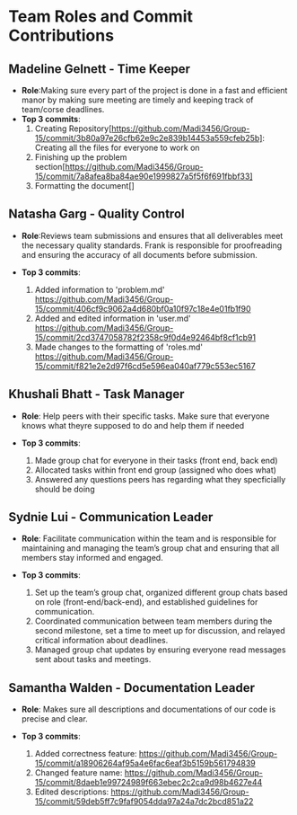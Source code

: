 # Team Roles and Commit Contributions

## Madeline Gelnett - Time Keeper
- **Role**:Making sure every part of the project is done in a fast and efficient manor by making sure meeting are timely and keeping track of team/corse deadlines.<br>
- **Top 3 commits**:
  1. Creating Repository[https://github.com/Madi3456/Group-15/commit/3b80a97e26cfb62e9c2e839b14453a559cfeb25b]: Creating all the files for everyone to work on
  2. Finishing up the problem section[https://github.com/Madi3456/Group-15/commit/7a8afea8ba84ae90e1999827a5f5f6f691fbbf33]
  3. Formatting the document[]

## Natasha Garg - Quality Control
- **Role**:Reviews team submissions and ensures that all deliverables meet the necessary quality standards. Frank is responsible for proofreading and ensuring the accuracy of all documents before submission.

- **Top 3 commits**:
  1. Added information to 'problem.md' https://github.com/Madi3456/Group-15/commit/406cf9c9062a4d680bf0a10f97c18e4e01fb1f90
  2. Added and edited information in 'user.md' https://github.com/Madi3456/Group-15/commit/2cd3747058782f2358c9f0d4e92464bf8cf1cb91
  3. Made changes to the formatting of 'roles.md' https://github.com/Madi3456/Group-15/commit/f821e2e2d97f6cd5e596ea040af779c553ec5167

## Khushali Bhatt - Task Manager
- **Role**: Help peers with their specific tasks. Make sure that everyone knows what theyre supposed to do and help them if needed

- **Top 3 commits**:
  1. Made group chat for everyone in their tasks (front end, back end)
  2. Allocated tasks within front end group (assigned who does what)
  3. Answered any questions peers has regarding what they specficially should be doing 


## Sydnie Lui - Communication Leader
- **Role**: Facilitate communication within the team and is responsible for maintaining and managing the team’s group chat and ensuring that all members stay informed and engaged.

- **Top 3 commits**:
  1. Set up the team’s group chat, organized different group chats based on role (front-end/back-end), and established guidelines for communication.
  2. Coordinated communication between team members during the second milestone, set a time to meet up for discussion, and relayed critical information about deadlines.
  3. Managed group chat updates by ensuring everyone read messages sent about tasks and meetings.
  

## Samantha Walden - Documentation Leader
- **Role**: Makes sure all descriptions and documentations of our code is precise and clear.

- **Top 3 commits**:
  1. Added correctness feature: https://github.com/Madi3456/Group-15/commit/a18906264af95a4e6fac6eaf3b5159b561794839
  2. Changed feature name: https://github.com/Madi3456/Group-15/commit/8daeb1e99724989f663ebec2c2ca9d98b4627e44
  3. Edited descriptions: https://github.com/Madi3456/Group-15/commit/59deb5ff7c9faf9054dda97a24a7dc2bcd851a22

